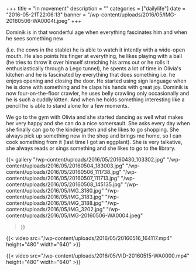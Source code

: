 +++
title = "In movement"
description = ""
categories = ["dailylife"]
date = "2016-05-21T22:06:13"
banner = "/wp-content/uploads/2016/05/IMG-20160506-WA0004t.jpeg"
+++

Dominik is in that wonderful age when everything fascinates him and when he sees something new

(i.e. the cows in the stable) he is able to watch it intently with a wide-open mouth. He also points
his finger at everything, he likes playing with a ball (he tries to throw it over himself
stretching his arms out or he rolls it enthusiastically through a Lego tunnel), he spents a lot of
time in Olivia's kitchen and he is fascinated by everything that does something i.e. he enjoys
opening and closing the door. He started using sign language when he is done with something and he
claps his hands with great joy. Dominik is now four-on-the-floor crawler, he uses belly crawling
only occasionally and he is such a cuddly kitten. And when he holds something interesting like a
pencil he is able to stand alone for a few moments.

We go to the gym with Olivia and she started dancing as well what makes her very happy and she can
do a nice somersault. She asks every day when she finally can go to the kindergarten and she likes
to go shopping. She always pick up something new in the shop and brings me home, so I can cook
something from it (last time I got an eggplant). She is very talkative, she always reads or sings
something and she likes to go to the library.

{{< gallery
    "/wp-content/uploads/2016/05/20160430_103302.jpg"
    "/wp-content/uploads/2016/05/20160504_183003.jpg"
    "/wp-content/uploads/2016/05/20160506_111738.jpg"
    "/wp-content/uploads/2016/05/20160507_111713.jpg"
    "/wp-content/uploads/2016/05/20160508_145135.jpg"
    "/wp-content/uploads/2016/05/IMG_3180.jpg"
    "/wp-content/uploads/2016/05/IMG_3183.jpg"
    "/wp-content/uploads/2016/05/IMG_3188.jpg"
    "/wp-content/uploads/2016/05/IMG_3202.jpg"
    "/wp-content/uploads/2016/05/IMG-20160506-WA0004.jpeg"
>}}

{{< video src="/wp-content/uploads/2016/05/20160516_164117.mp4" height="480" width="640" >}}



{{< video src="/wp-content/uploads/2016/05/VID-20160515-WA0000.mp4" height="480" width="640" >}}

